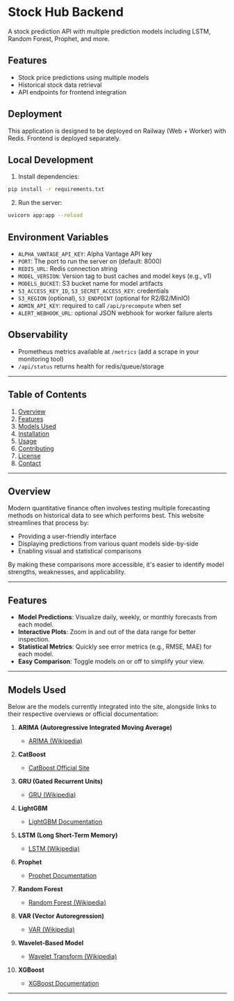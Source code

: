 # Stock Hub Backend

A stock prediction API with multiple prediction models including LSTM, Random Forest, Prophet, and more.

## Features

- Stock price predictions using multiple models
- Historical stock data retrieval
- API endpoints for frontend integration

## Deployment

This application is designed to be deployed on Railway (Web + Worker) with Redis. Frontend is deployed separately.

## Local Development

1. Install dependencies:
```bash
pip install -r requirements.txt
```

2. Run the server:
```bash
uvicorn app:app --reload
```

## Environment Variables

- `ALPHA_VANTAGE_API_KEY`: Alpha Vantage API key
- `PORT`: The port to run the server on (default: 8000)
- `REDIS_URL`: Redis connection string
- `MODEL_VERSION`: Version tag to bust caches and model keys (e.g., v1)
- `MODELS_BUCKET`: S3 bucket name for model artifacts
- `S3_ACCESS_KEY_ID`, `S3_SECRET_ACCESS_KEY`: credentials
- `S3_REGION` (optional), `S3_ENDPOINT` (optional for R2/B2/MinIO)
- `ADMIN_API_KEY`: required to call `/api/precompute` when set
- `ALERT_WEBHOOK_URL`: optional JSON webhook for worker failure alerts
## Observability

- Prometheus metrics available at `/metrics` (add a scrape in your monitoring tool)
- `/api/status` returns health for redis/queue/storage


---

## Table of Contents
1. [Overview](#overview)
2. [Features](#features)
3. [Models Used](#models-used)
4. [Installation](#installation)
5. [Usage](#usage)
6. [Contributing](#contributing)
7. [License](#license)
8. [Contact](#contact)

---

## Overview

Modern quantitative finance often involves testing multiple forecasting methods on historical data to see which performs best. This website streamlines that process by:
- Providing a user-friendly interface
- Displaying predictions from various quant models side-by-side
- Enabling visual and statistical comparisons

By making these comparisons more accessible, it's easier to identify model strengths, weaknesses, and applicability.

---

## Features

- **Model Predictions**: Visualize daily, weekly, or monthly forecasts from each model.
- **Interactive Plots**: Zoom in and out of the data range for better inspection.
- **Statistical Metrics**: Quickly see error metrics (e.g., RMSE, MAE) for each model.
- **Easy Comparison**: Toggle models on or off to simplify your view.

---

## Models Used

Below are the models currently integrated into the site, alongside links to their respective overviews or official documentation:

1. **ARIMA (Autoregressive Integrated Moving Average)**
   - [ARIMA (Wikipedia)](https://en.wikipedia.org/wiki/Autoregressive_integrated_moving_average)

2. **CatBoost**
   - [CatBoost Official Site](https://catboost.ai/)

3. **GRU (Gated Recurrent Units)**
   - [GRU (Wikipedia)](https://en.wikipedia.org/wiki/Gated_recurrent_unit)

4. **LightGBM**
   - [LightGBM Documentation](https://lightgbm.readthedocs.io/)

5. **LSTM (Long Short-Term Memory)**
   - [LSTM (Wikipedia)](https://en.wikipedia.org/wiki/Long_short-term_memory)

6. **Prophet**
   - [Prophet Documentation](https://facebook.github.io/prophet/)

7. **Random Forest**
   - [Random Forest (Wikipedia)](https://en.wikipedia.org/wiki/Random_forest)

8. **VAR (Vector Autoregression)**
   - [VAR (Wikipedia)](https://en.wikipedia.org/wiki/Vector_autoregression)

9. **Wavelet-Based Model**
   - [Wavelet Transform (Wikipedia)](https://en.wikipedia.org/wiki/Wavelet_transform)

10. **XGBoost**
    - [XGBoost Documentation](https://xgboost.readthedocs.io/)

---

